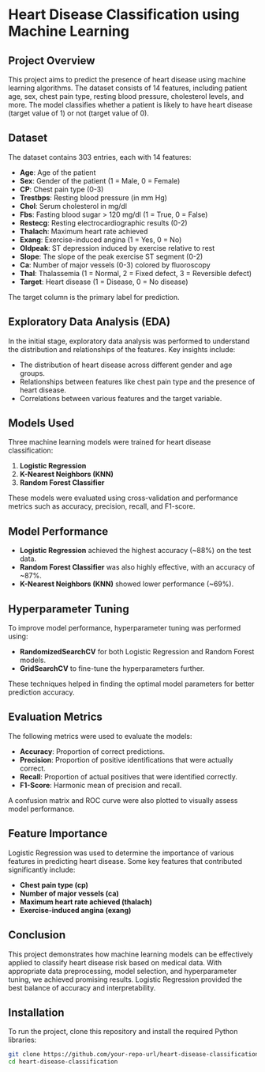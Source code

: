 # Heart Disease Classification using Machine Learning

## Project Overview
This project aims to predict the presence of heart disease using machine learning algorithms. The dataset consists of 14 features, including patient age, sex, chest pain type, resting blood pressure, cholesterol levels, and more. The model classifies whether a patient is likely to have heart disease (target value of 1) or not (target value of 0).

## Dataset
The dataset contains 303 entries, each with 14 features:

- **Age**: Age of the patient
- **Sex**: Gender of the patient (1 = Male, 0 = Female)
- **CP**: Chest pain type (0-3)
- **Trestbps**: Resting blood pressure (in mm Hg)
- **Chol**: Serum cholesterol in mg/dl
- **Fbs**: Fasting blood sugar > 120 mg/dl (1 = True, 0 = False)
- **Restecg**: Resting electrocardiographic results (0-2)
- **Thalach**: Maximum heart rate achieved
- **Exang**: Exercise-induced angina (1 = Yes, 0 = No)
- **Oldpeak**: ST depression induced by exercise relative to rest
- **Slope**: The slope of the peak exercise ST segment (0-2)
- **Ca**: Number of major vessels (0-3) colored by fluoroscopy
- **Thal**: Thalassemia (1 = Normal, 2 = Fixed defect, 3 = Reversible defect)
- **Target**: Heart disease (1 = Disease, 0 = No disease)

The target column is the primary label for prediction.

## Exploratory Data Analysis (EDA)
In the initial stage, exploratory data analysis was performed to understand the distribution and relationships of the features. Key insights include:
- The distribution of heart disease across different gender and age groups.
- Relationships between features like chest pain type and the presence of heart disease.
- Correlations between various features and the target variable.

## Models Used
Three machine learning models were trained for heart disease classification:
1. **Logistic Regression**
2. **K-Nearest Neighbors (KNN)**
3. **Random Forest Classifier**

These models were evaluated using cross-validation and performance metrics such as accuracy, precision, recall, and F1-score.

## Model Performance
- **Logistic Regression** achieved the highest accuracy (~88%) on the test data.
- **Random Forest Classifier** was also highly effective, with an accuracy of ~87%.
- **K-Nearest Neighbors (KNN)** showed lower performance (~69%).

## Hyperparameter Tuning
To improve model performance, hyperparameter tuning was performed using:
- **RandomizedSearchCV** for both Logistic Regression and Random Forest models.
- **GridSearchCV** to fine-tune the hyperparameters further.

These techniques helped in finding the optimal model parameters for better prediction accuracy.

## Evaluation Metrics
The following metrics were used to evaluate the models:
- **Accuracy**: Proportion of correct predictions.
- **Precision**: Proportion of positive identifications that were actually correct.
- **Recall**: Proportion of actual positives that were identified correctly.
- **F1-Score**: Harmonic mean of precision and recall.

A confusion matrix and ROC curve were also plotted to visually assess model performance.

## Feature Importance
Logistic Regression was used to determine the importance of various features in predicting heart disease. Some key features that contributed significantly include:
- **Chest pain type (cp)**
- **Number of major vessels (ca)**
- **Maximum heart rate achieved (thalach)**
- **Exercise-induced angina (exang)**

## Conclusion
This project demonstrates how machine learning models can be effectively applied to classify heart disease risk based on medical data. With appropriate data preprocessing, model selection, and hyperparameter tuning, we achieved promising results. Logistic Regression provided the best balance of accuracy and interpretability.

## Installation
To run the project, clone this repository and install the required Python libraries:

```bash
git clone https://github.com/your-repo-url/heart-disease-classification.git
cd heart-disease-classification
